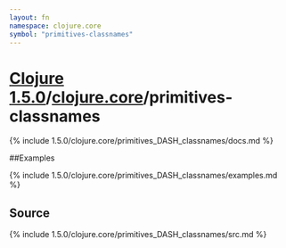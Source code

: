 ```yaml
---
layout: fn
namespace: clojure.core
symbol: "primitives-classnames"
---
```


# [Clojure 1.5.0](../../)/[clojure.core](../)/primitives-classnames

{% include 1.5.0/clojure.core/primitives_DASH_classnames/docs.md %}

##Examples

{% include 1.5.0/clojure.core/primitives_DASH_classnames/examples.md %}
## Source
{% include 1.5.0/clojure.core/primitives_DASH_classnames/src.md %}

